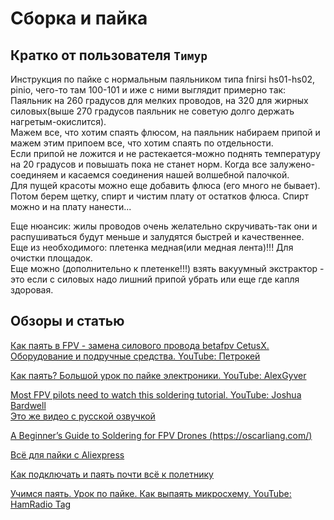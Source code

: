 # Сборка и пайка

## Кратко от пользователя `Тимур`
Инструкция по пайке с нормальным паяльником типа fnirsi hs01-hs02, pinio, чего-то там 100-101 и иже с ними выглядит примерно так:  
Паяльник на 260 градусов для мелких проводов, на 320 для жирных силовых(выше 270 градусов паяльник не советую долго держать нагретым-окислится).  
Мажем все, что хотим спаять флюсом, на паяльник набираем припой и мажем этим припоем все, что хотим спаять по отдельности.  
Если припой не ложится и не растекается-можно поднять температуру на 20 градусов и повышать пока не станет норм. Когда все залужено-соединяем и касаемся соединения нашей волшебной палочкой.  
Для пущей красоты можно еще добавить флюса (его много не бывает).  
Потом берем щетку, спирт и чистим плату от остатков флюса. Спирт можно и на плату нанести...   

Еще нюансик: жилы проводов очень желательно скручивать-так они и распушиваться будут меньше и залудятся быстрей и качественнее.  
Еще из необходимого: плетенка медная(или медная лента)!!! Для очистки площадок.  
Еще можно (дополнительно к плетенке!!!) взять вакуумный экстрактор - это если с силовых надо лишний припой убрать или еще где капля здоровая.

## Обзоры и статью
[Как паять в FPV - замена силового провода betafpv CetusX. Оборудование и подручные средства. YouTube: Петрокей](https://www.youtube.com/watch?v=hoLExyj6YCo)  

[Как паять? Большой урок по пайке электроники. YouTube: AlexGyver](https://www.youtube.com/watch?v=h9RTe8-vmxo)  

[Most FPV pilots need to watch this soldering tutorial. YouTube: Joshua Bardwell](https://www.youtube.com/watch?v=GoPT69y98pY)  
[Это же видео с русской озвучкой](https://www.youtube.com/watch?v=p2hnrnJQqUU)  

[A Beginner’s Guide to Soldering for FPV Drones (https://oscarliang.com/)](https://oscarliang.com/soldering-guide/)

[Всё для пайки с Aliexpress](https://alexgyver.ru/all-for-soldering/)

[Как подключать и паять почти всё к полетнику](https://dzen.ru/a/ZjsxtoQT520u_RUV)  

[Учимся паять. Урок по пайке. Как выпаять микросхему. YouTube: HamRadio Tag](https://www.youtube.com/watch?v=dnnaHS9W5i8)








 



